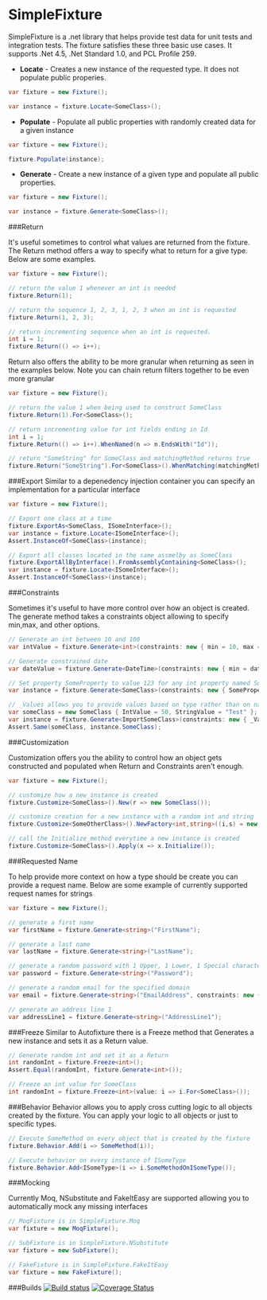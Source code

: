 SimpleFixture
=============

SimpleFixture is a .net library that helps provide test data for unit tests and integration tests. The fixture satisfies these three basic use cases. It supports .Net 4.5, .Net Standard 1.0, and PCL Profile 259.

* **Locate** - Creates a new instance of the requested type. It does not populate public properies. 
```C#
var fixture = new Fixture();

var instance = fixture.Locate<SomeClass>();
```
* **Populate** - Populate all public properties with randomly created data for a given instance
```C#
var fixture = new Fixture();

fixture.Populate(instance);
```
* **Generate** - Create a new instance of a given type and populate all public properties.
```C#
var fixture = new Fixture();

var instance = fixture.Generate<SomeClass>();
```

###Return

It's useful sometimes to control what values are returned from the fixture. The Return method offers a way to specify what to return for a give type. Below are some examples.

```C#
var fixture = new Fixture();

// return the value 1 whenever an int is needed
fixture.Return(1);

// return the sequence 1, 2, 3, 1, 2, 3 when an int is requested 
fixture.Return(1, 2, 3);

// return incrementing sequence when an int is requested.
int i = 1;
fixture.Return(() => i++);
```

Return also offers the ability to be more granular when returning as seen in the examples below. Note you can chain return filters together to be even more granular
```C#
var fixture = new Fixture();

// return the value 1 when being used to construct SomeClass
fixture.Return(1).For<SomeClass>();

// return incrementing value for int fields ending in Id
int i = 1;
fixture.Return(() => i++).WhenNamed(n => n.EndsWith("Id"));

// return "SomeString" for SomeClass and matchingMethod returns true
fixture.Return("SomeString").For<SomeClass>().WhenMatching(matchingMethod);

```
###Export
Similar to a depenedency injection container you can specify an implementation for a particular interface

```C#
var fixture = new Fixture();

// Export one class at a time
fixture.ExportAs<SomeClass, ISomeInterface>();
var instance = fixture.Locate<ISomeInterface>();
Assert.InstanceOf<SomeClass>(instance);

// Export all classes located in the same assmelby as SomeClass
fixture.ExportAllByInterface().FromAssemblyContaining<SomeClass>();
var instance = fixture.Locate<ISomeInterface>();
Assert.InstanceOf<SomeClass>(instance);
```

###Constraints

Sometimes it's useful to have more control over how an object is created. The generate method takes a constraints object allowing to specify min,max, and other options.
```C#
// Generate an int between 10 and 100
var intValue = fixture.Generate<int>(constraints: new { min = 10, max = 100 });

// Generate constrained date
var dateValue = fixture.Generate<DateTime>(constraints: new { min = dateMin, max = dateMax });

// Set property SomeProperty to value 123 for any int property named SomeProperty
var instance = fixture.Generate<SomeClass>(constraints: new { SomeProperty = 123 });

// _Values allows you to provide values based on type rather than on name
var someClass = new SomeClass { IntValue = 50, StringValue = "Test" };
var instance = fixture.Generate<ImportSomeClass>(constraints: new { _Values = new[] { someClass } });
Assert.Same(someClass, instance.SomeClass);
```

###Customization

Customization offers you the ability to control how an object gets constructed and populated when Return and Constraints aren't enough. 

```C#
var fixture = new Fixture();

// customize how a new instance is created
fixture.Customize<SomeClass>().New(r => new SomeClass());

// customize creation for a new instance with a random int and string
fixture.Customize<SomeOtherClass>().NewFactory<int,string>((i,s) = new SomeOtherClass(i,s,"HardCoded"));

// call the Initialize method everytime a new instance is created
fixture.Customize<SomeClass>().Apply(x => x.Initialize());
```

###Requested Name

To help provide more context on how a type should be create you can provide a request name. Below are some example of currently supported request names for strings

```C#
var fixture = new Fixture();

// generate a first name
var firstName = fixture.Generate<string>("FirstName");

// generate a last name
var lastName = fixture.Generate<string>("LastName");

// generate a random password with 1 Upper, 1 Lower, 1 Special character and a minimium of 8 characters
var password = fixture.Generate<string>("Password");

// generate a random email for the specified domain
var email = fixture.Generate<string>("EmailAddress", constraints: new { domain = "gmail.com" });

// generate an address line 1
var addressLine1 = fixture.Generate<string>("AddressLine1");
```

###Freeze
Similar to Autofixture there is a Freeze method that Generates a new instance and sets it as a Return value.

```C#
// Generate random int and set it as a Return
int randomInt = fixture.Freeze<int>();
Assert.Equal(randomInt, fixture.Generate<int>());

// Freeze an int value for SomeClass
int randomInt = fixture.Freeze<int>(value: i => i.For<SomeClass>());
```

###Behavior
Behavior allows you to apply cross cutting logic to all objects created by the fixture. You can apply your logic to all objects or just to specific types.

```C#
// Execute SomeMethod on every object that is created by the fixture
fixture.Behavior.Add(i => SomeMethod(i));

// Execute behavior on every instance of ISomeType
fixture.Behavior.Add<ISomeType>(i => i.SomeMethodOnISomeType());
```

###Mocking

Currently Moq, NSubstitute and FakeItEasy are supported allowing you to automatically mock any missing interfaces
```C#
// MoqFixture is in SimpleFixture.Moq
var fixture = new MoqFixture();

// SubFixture is in SimpleFixture.NSubstitute
var fixture = new SubFixture();

// FakeFixture is in SimpleFixture.FakeItEasy
var fixture = new FakeFixture();
```

###Builds
[![Build status](https://ci.appveyor.com/api/projects/status/6ml6ubwk7v8u4h9m?svg=true)](https://ci.appveyor.com/project/ipjohnson/simplefixture) [![Coverage Status](https://coveralls.io/repos/github/ipjohnson/SimpleFixture/badge.svg?branch=master)](https://coveralls.io/github/ipjohnson/SimpleFixture?branch=master)
